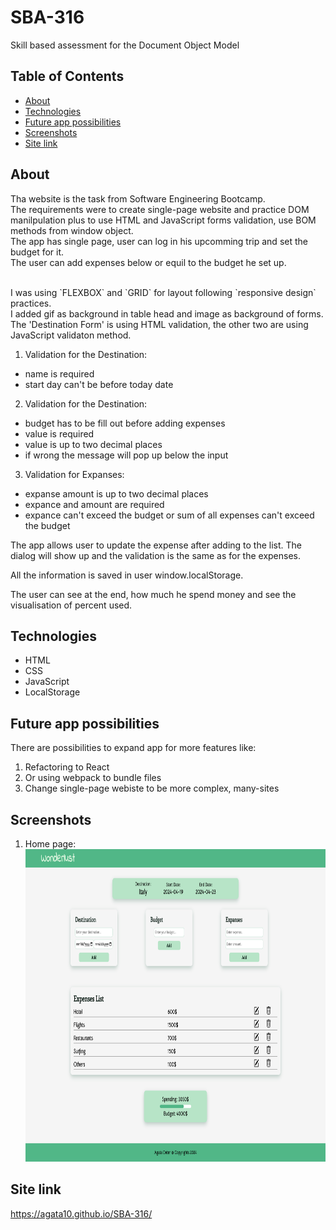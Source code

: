 # SBA-316

Skill based assessment for the Document Object Model

## Table of Contents

- [About](#about)
- [Technologies](#technologies)
- [Future app possibilities](#possibilities)
- [Screenshots](#screenshots)
- [Site link](#site-link)

## About

Tha website is the task from Software Engineering Bootcamp.
<br>
The requirements were to create single-page website and practice DOM manilpulation plus to use HTML and JavaScript forms validation, use BOM methods from window object.
<br>
The app has single page, user can log in his upcomming trip and set the budget for it.
<br>
The user can add expenses below or equil to the budget he set up.

<br>
I was using `FLEXBOX` and `GRID` for layout following `responsive design` practices.<br>
I added gif as background in table head and image as background of forms.<br>
The 'Destination Form' is using HTML validation, the other two are using JavaScript validaton method.
<br>

1. Validation for the Destination:

- name is required
- start day can't be before today date

2. Validation for the Destination:

- budget has to be fill out before adding expenses
- value is required
- value is up to two decimal places
- if wrong the message will pop up below the input

3. Validation for Expanses:

- expanse amount is up to two decimal places
- expance and amount are required
- expance can't exceed the budget or sum of all expenses can't exceed the budget

The app allows user to update the expense after adding to the list. The dialog will show up and the validation is the same as for the expenses.

All the information is saved in user window.localStorage.

The user can see at the end, how much he spend money and see the visualisation of percent used.

## Technologies

- HTML
- CSS
- JavaScript
- LocalStorage

## Future app possibilities

There are possibilities to expand app for more features like:

1. Refactoring to React
2. Or using webpack to bundle files
3. Change single-page webiste to be more complex, many-sites

## Screenshots

1. Home page:
   <br>
   <img src="./images/screen.png" width="800" height="500">

## Site link

https://agata10.github.io/SBA-316/

